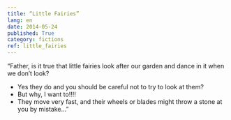 ```yaml
---
title: “Little Fairies”
lang: en
date: 2014-05-24
published: True
category: fictions
ref: little_fairies
--- 
```


“Father, is it true that little fairies look after our garden and dance in it when we don’t look?   
- Yes they do and you should be careful not to try to look at them?
- But why, I want to!!!!
- They move very fast, and their wheels or blades might throw a stone at you by mistake...”
